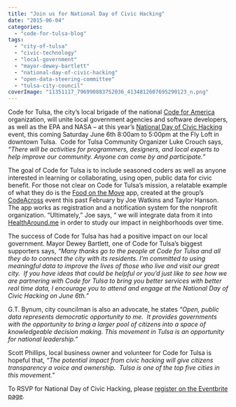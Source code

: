 ```yaml
---
title: "Join us for National Day of Civic Hacking"
date: "2015-06-04"
categories: 
  - "code-for-tulsa-blog"
tags: 
  - "city-of-tulsa"
  - "civic-technology"
  - "local-government"
  - "mayor-dewey-bartlett"
  - "national-day-of-civic-hacking"
  - "open-data-steering-committee"
  - "tulsa-city-council"
coverImage: "11351117_796990883752036_4134812607695290123_n.png"
---
```


Code for Tulsa, the city’s local brigade of the national [Code for America](https://www.codeforamerica.org/ "Code for America") organization, will unite local government agencies and software developers, as well as the EPA and NASA – at this year’s [National Day of Civic Hacking](http://hackforchange.org/ "National Day of Civic Hacking") event, this coming Saturday June 6th 8:00am to 5:00pm at the Fly Loft in downtown Tulsa.  Code for Tulsa Community Organizer Luke Crouch says, _“There will be activities for programmers, designers, and local experts to help improve our community. Anyone can come by and participate.”_

The goal of Code for Tulsa is to include seasoned coders as well as anyone interested in learning or collaborating, using open, public data for civic benefit. For those not clear on Code for Tulsa’s mission, a relatable example of what they do is the [Food on the Move](http://www.foodonthemoveok.com/ "Food on the Move") app, created at the group’s [CodeAcross](http://codefortulsa.org/2015/02/22/codeacross-2015/ "Tulsa CodeAcross 2015") event this past February by Joe Watkins and Taylor Hanson. The app works as registration and a notification system for the nonprofit organization. “Ultimately,” Joe says, “ we will integrate data from it into [HealthAround.me](http://healtharound.me/) in order to study our impact in neighborhoods over time.

The success of Code for Tulsa has had a positive impact on our local government. Mayor Dewey Bartlett, one of Code for Tulsa’s biggest supporters says, _“Many thanks go to the people at Code for Tulsa and all they do to connect the city with its residents. I’m committed to using meaningful data to improve the lives of those who live and visit our great city.  If you have ideas that could be helpful or you’d just like to see how we are partnering with Code for Tulsa to bring you better services with better real time data, I encourage you to attend and engage at the National Day of Civic Hacking on June 6th.”_

G.T. Bynum, city councilman is also an advocate, he states _“Open, public data represents democratic opportunity to me.  It provides governments with the opportunity to bring a larger pool of citizens into a space of knowledgeable decision making. This movement in Tulsa is an opportunity for national leadership.”_

Scott Phillips, local business owner and volunteer for Code for Tulsa is hopeful that, _“The potential impact from civic hacking will give citizens transparency a voice and ownership.  Tulsa is one of the top five cities in this movement.”_

To RSVP for National Day of Civic Hacking, please [register on the Eventbrite page](https://www.eventbrite.com/e/tulsa-national-day-of-civic-hacking-2015-tickets-16499410180 "Tulsa National Day of Civic Hacking").
